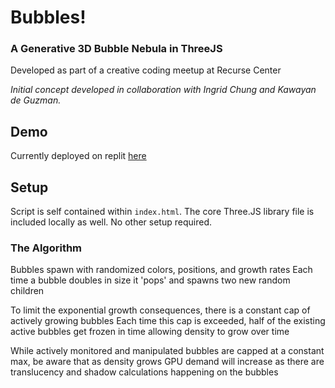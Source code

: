 # Bubbles!
### A Generative 3D Bubble Nebula in ThreeJS

Developed as part of a creative coding meetup at Recurse Center

*Initial concept developed in collaboration with Ingrid Chung and Kawayan de Guzman.*

## Demo
Currently deployed on replit [here](https://bubbles.zenlex.repl.co/)


## Setup
Script is self contained within `index.html`.
The core Three.JS library file is included locally as well. No other setup required. 


### The Algorithm
Bubbles spawn with randomized colors, positions, and growth rates
Each time a bubble doubles in size it 'pops' and spawns two new random children

To limit the exponential growth consequences, there is a constant cap of actively growing bubbles
Each time this cap is exceeded, half of the existing active bubbles get frozen in time allowing density to grow over time

While actively monitored and manipulated bubbles are capped at a constant max, 
be aware that as density grows GPU demand will increase as there are translucency and shadow calculations happening on the bubbles
